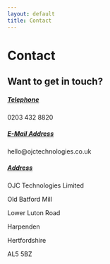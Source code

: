 ```yaml
---
layout: default
title: Contact
---
```


# Contact
## Want to get in touch?

<div class="wpb_wrapper">
  <div class="icon-box-3">
    <i class="ifc-phone1"></i>
      <div class="icon-box-content">  
        <h5>
          <a href="#">Telephone</a>
        </h5>
        <p>0203 432 8820</p>
      </div><!-- end .icon-box-content -->
    </div><!-- end .icon-box-3 --><div class="icon-box-3">
    <i class="ifc-home"></i>
    <div class="icon-box-content">
      <h5>
        <a href="#">E-Mail Address</a>
      </h5>
      <p>hello@ojctechnologies.co.uk</p>
    </div><!-- end .icon-box-content -->

  </div><!-- end .icon-box-3 -->
  <div class="icon-box-3">
    <i class="ifc-apartment"></i>
    <div class="icon-box-content">
      <h5>
        <a href="">Address</a>
      </h5>
      <p>OJC Technologies Limited</p>
      <p>Old Batford Mill</p>
      <p>Lower Luton Road</p>
      <p>Harpenden</p>
      <p>Hertfordshire</p>
      <p>AL5 5BZ</p>
    </div><!-- end .icon-box-content -->
  </div><!-- end .icon-box-3 -->
</div>
